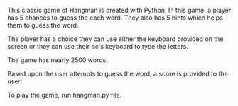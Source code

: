This classic game of Hangman is created with Python. In this game, a player has 5 chances to guess the each word. They also has 5 hints which helps them to guess the word.

The player has a choice they can use either the keyboard provided on the screen or they can use their pc's keyboard to type the letters.


The game has nearly 2500 words.

Based upon the user attempts to guess the word, a score is provided to the user.

To play the game, run hangman.py file.
